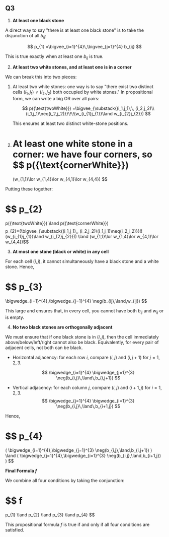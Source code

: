 ## Q3

1. **At least one black stone**

A direct way to say "there is at least one black stone" is to take the disjunction of all $b_{ij}$:

$$
p_{1} =\bigvee_{i=1}^{4}\,\bigvee_{j=1}^{4} b_{ij}
$$

This is true exactly when at least one $b_{ij}$ is true.

2. **At least two white stones, and at least one is in a corner**

We can break this into two pieces:

1. At least two white stones: one way is to say "there exist two distinct cells $(i_{1}, j_{1})\neq (i_{2}, j_{2})$ both occupied by white stones." In propositional form, we can write a big OR over all pairs:

   $$
   p({\text{twoWhite}}) =\bigvee_{\substack{(i_1,j_1),\, (i_2,j_2)\\(i_1,j_1)\neq(i_2,j_2)}}\!\!(w_{i_{1}j_{1}}\land w_{i_{2}j_{2}})
   $$

   This ensures at least two distinct white-stone positions.

2. At least one white stone in a corner: we have four corners, so
   $$
   p({\text{cornerWhite}})
   =
   (w_{1,1}\lor w_{1,4}\lor w_{4,1}\lor w_{4,4})
   $$

Putting these together:

$$
p_{2}
=
p({\text{twoWhite}})
\land
p({\text{cornerWhite}})
$$
$$p_{2}=(\bigvee_{\substack{(i_1,j_1),\, (i_2,j_2)\\(i_1,j_1)\neq(i_2,j_2)}}\!\!(w_{i_{1}j_{1}}\land w_{i_{2}j_{2}})) \land (w_{1,1}\lor w_{1,4}\lor w_{4,1}\lor w_{4,4})$$

3. **At most one stone (black or white) in any cell**

For each cell $(i,j)$, it cannot simultaneously have a black stone and a white stone. Hence,

$$
p_{3}
=
\bigwedge_{i=1}^{4}\,\bigwedge_{j=1}^{4}
\neg(b_{ij}\,\land\,w_{ij})
$$

This large and ensures that, in every cell, you cannot have both $b_{ij}$ and $w_{ij}$ or is empty.

4. **No two black stones are orthogonally adjacent**

We must ensure that if one black stone is in $(i,j)$, then the cell immediately above/below/left/right cannot also be black. Equivalently, for every pair of adjacent cells, not both can be black.

- Horizontal adjacency: for each row $i$, compare $(i,j)$ and $(i, j+1)$ for $j=1,2,3$.

  $$
    \bigwedge_{i=1}^{4}
    \bigwedge_{j=1}^{3}
    \neg(b_{i,j}\,\land\,b_{i,j+1})
  $$

- Vertical adjacency: for each column $j$, compare $(i,j)$ and $(i+1, j)$ for $i=1,2,3$.
  $$
    \bigwedge_{j=1}^{4}
    \bigwedge_{i=1}^{3}
    \neg(b_{i,j}\,\land\,b_{i+1,j})
  $$

Hence,

$$
p_{4}
=
(
  \bigwedge_{i=1}^{4}\,\bigwedge_{j=1}^{3}
  \neg(b_{i,j}\,\land\,b_{i,j+1})
)
\land
(
  \bigwedge_{j=1}^{4}\,\bigwedge_{i=1}^{3}
  \neg(b_{i,j}\,\land\,b_{i+1,j})
)
$$

**Final Formula $f$**

We combine all four conditions by taking the conjunction:

$$
f
=
p_{1}
\land
p_{2}
\land
p_{3}
\land
p_{4}
$$

This propositional formula $f$ is true if and only if all four conditions are satisfied.
